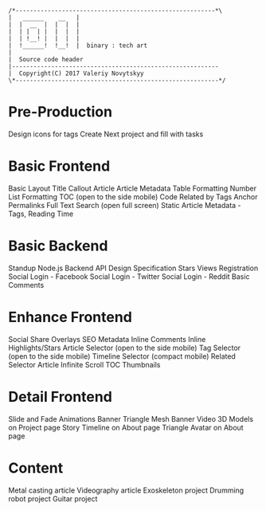 ```
/*--------------------------------------------------------*\
|   ______    __   |
|  |  __  |  |  |  |
|  | |  | |  |  |  |
|  | !__! |  |  |  |
|  !______!  !__!  |  binary : tech art
|
|  Source code header
|----------------------------------------------------------
|  Copyright(C) 2017 Valeriy Novytskyy
\*---------------------------------------------------------*/
```

# Pre-Production

Design icons for tags
Create Next project and fill with tasks

# Basic Frontend

Basic Layout
Title Callout
Article
Article Metadata
Table Formatting
Number List Formatting
TOC (open to the side mobile)
Code
Related by Tags
Anchor Permalinks
Full Text Search (open full screen)
Static Article Metadata - Tags, Reading Time

# Basic Backend

Standup Node.js Backend
API Design Specification
Stars
Views
Registration
Social Login - Facebook
Social Login - Twitter
Social Login - Reddit
Basic Comments

# Enhance Frontend

Social Share Overlays
SEO Metadata
Inline Comments
Inline Highlights/Stars
Article Selector (open to the side mobile)
Tag Selector (open to the side mobile)
Timeline Selector (compact mobile)
Related Selector
Article Infinite Scroll
TOC Thumbnails

# Detail Frontend

Slide and Fade Animations
Banner Triangle Mesh
Banner Video
3D Models on Project page
Story Timeline on About page
Triangle Avatar on About page

# Content

Metal casting article
Videography article
Exoskeleton project
Drumming robot project
Guitar project